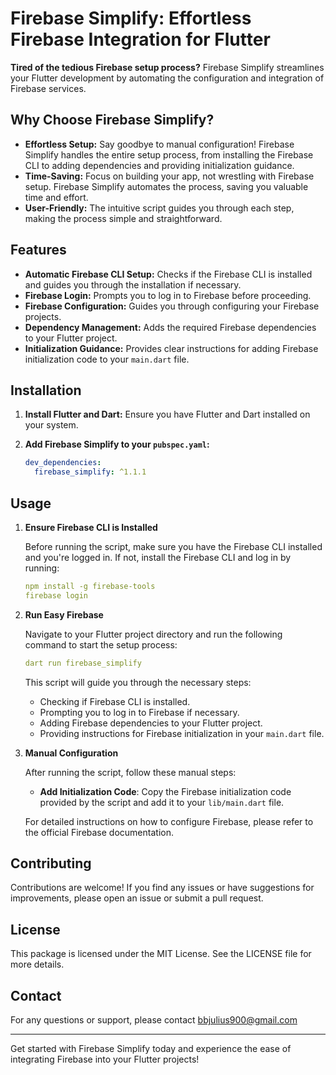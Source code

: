 # Firebase Simplify: Effortless Firebase Integration for Flutter

**Tired of the tedious Firebase setup process?** Firebase Simplify streamlines your Flutter development by automating the configuration and integration of Firebase services.

## Why Choose Firebase Simplify?

- **Effortless Setup:** Say goodbye to manual configuration! Firebase Simplify handles the entire setup process, from installing the Firebase CLI to adding dependencies and providing initialization guidance.
- **Time-Saving:** Focus on building your app, not wrestling with Firebase setup. Firebase Simplify automates the process, saving you valuable time and effort.
- **User-Friendly:** The intuitive script guides you through each step, making the process simple and straightforward.

## Features

- **Automatic Firebase CLI Setup:** Checks if the Firebase CLI is installed and guides you through the installation if necessary.
- **Firebase Login:** Prompts you to log in to Firebase before proceeding.
- **Firebase Configuration:** Guides you through configuring your Firebase projects.
- **Dependency Management:** Adds the required Firebase dependencies to your Flutter project.
- **Initialization Guidance:** Provides clear instructions for adding Firebase initialization code to your `main.dart` file.

## Installation

1. **Install Flutter and Dart:** Ensure you have Flutter and Dart installed on your system.
2. **Add Firebase Simplify to your `pubspec.yaml`:**

   ```yaml
   dev_dependencies:
     firebase_simplify: ^1.1.1
   ```

## Usage

1. **Ensure Firebase CLI is Installed**

    Before running the script, make sure you have the Firebase CLI installed and you're logged in. If not, install the Firebase CLI and log in by running:

    ```yaml
    npm install -g firebase-tools
    firebase login
    ```

2. **Run Easy Firebase**

    Navigate to your Flutter project directory and run the following command to start the setup process:

    ```yaml
    dart run firebase_simplify
    ```

    This script will guide you through the necessary steps:

    - Checking if Firebase CLI is installed.
    - Prompting you to log in to Firebase if necessary.
    - Adding Firebase dependencies to your Flutter project.
    - Providing instructions for Firebase initialization in your `main.dart` file.

3. **Manual Configuration**

    After running the script, follow these manual steps:

    - **Add Initialization Code**: Copy the Firebase initialization code provided by the script and add it to your `lib/main.dart` file.

    For detailed instructions on how to configure Firebase, please refer to the official Firebase documentation.

## Contributing

Contributions are welcome! If you find any issues or have suggestions for improvements, please open an issue or submit a pull request.

## License

This package is licensed under the MIT License. See the LICENSE file for more details.

## Contact

For any questions or support, please contact [bbjulius900@gmail.com](bbjulius900@gmail.com)

---
Get started with Firebase Simplify today and experience the ease of integrating Firebase into your Flutter projects!
